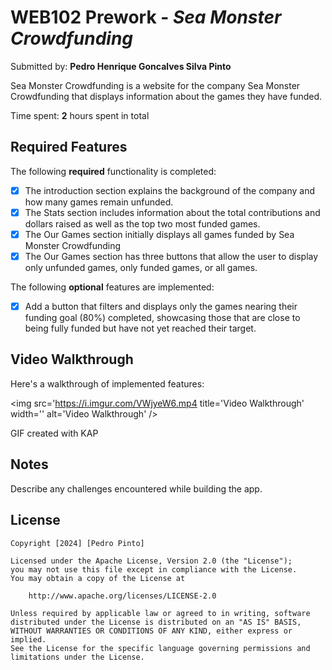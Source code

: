 # WEB102 Prework - *Sea Monster Crowdfunding*

Submitted by: **Pedro Henrique Goncalves Silva Pinto**

Sea Monster Crowdfunding is a website for the company Sea Monster Crowdfunding that displays information about the games they have funded.

Time spent: **2** hours spent in total

## Required Features

The following **required** functionality is completed:

* [X] The introduction section explains the background of the company and how many games remain unfunded.
* [X] The Stats section includes information about the total contributions and dollars raised as well as the top two most funded games.
* [X] The Our Games section initially displays all games funded by Sea Monster Crowdfunding
* [X] The Our Games section has three buttons that allow the user to display only unfunded games, only funded games, or all games.

The following **optional** features are implemented:

* [X] Add a button that filters and displays only the games nearing their funding goal (80%) completed, showcasing those that are close to being fully funded but have not yet reached their target.

## Video Walkthrough

Here's a walkthrough of implemented features:

<img src='https://i.imgur.com/VWjyeW6.mp4 title='Video Walkthrough' width='' alt='Video Walkthrough' />

GIF created with KAP


## Notes

Describe any challenges encountered while building the app.

## License

    Copyright [2024] [Pedro Pinto]

    Licensed under the Apache License, Version 2.0 (the "License");
    you may not use this file except in compliance with the License.
    You may obtain a copy of the License at

        http://www.apache.org/licenses/LICENSE-2.0

    Unless required by applicable law or agreed to in writing, software
    distributed under the License is distributed on an "AS IS" BASIS,
    WITHOUT WARRANTIES OR CONDITIONS OF ANY KIND, either express or implied.
    See the License for the specific language governing permissions and
    limitations under the License.

